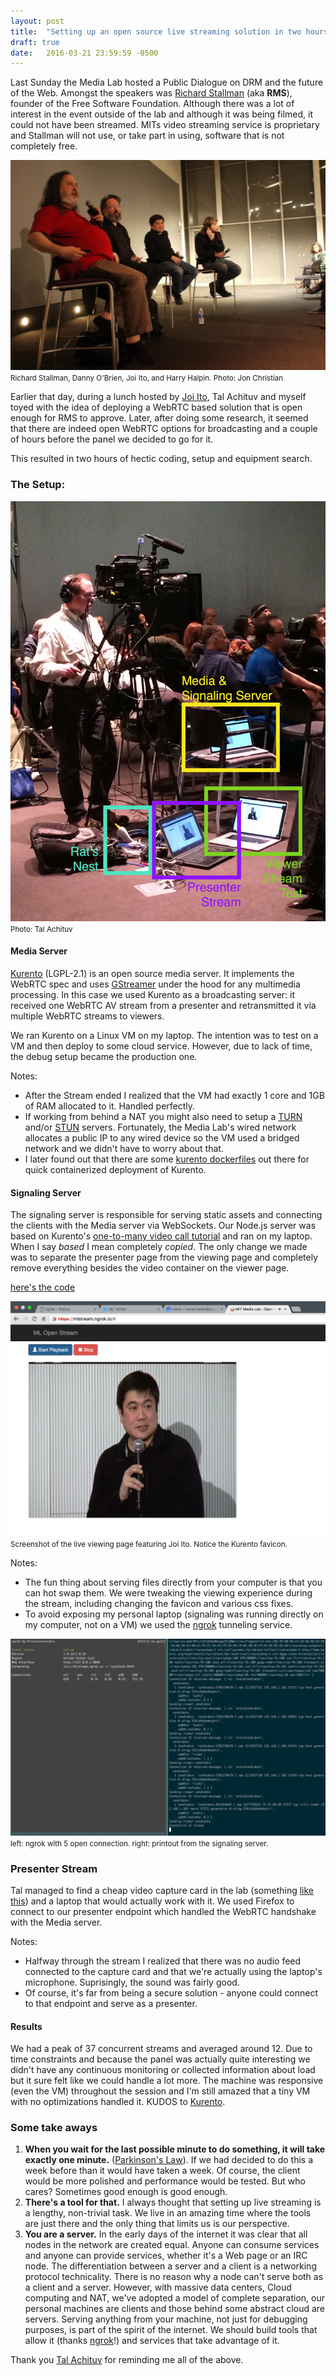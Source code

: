 ```yaml
---
layout: post
title:  "Setting up an open source live streaming solution in two hours"
draft: true
date:   2016-03-21 23:59:59 -0500
--- 
```


Last Sunday the Media Lab hosted a Public Dialogue on DRM and the future of the Web. Amongst the speakers was [Richard Stallman][stallman] (aka **RMS**), founder of the Free Software Foundation. Although there was a lot of interest in the event outside of the lab and although it was being filmed, it could not have been streamed. MITs video streaming service is proprietary and Stallman will not use, or take part in using, software that is not completely free.
 
![The Panel](/assets/the-panel.jpg "this is a title")
<small>Richard Stallman, Danny O'Brien, Joi Ito, and Harry Halpin. Photo: Jon Christian</small>
 
Earlier that day, during a lunch hosted by [Joi Ito][joi], Tal Achituv and myself toyed with the idea of deploying a WebRTC based solution that is open enough for RMS to approve. Later, after doing some research, it seemed that there are indeed open WebRTC options for broadcasting and a couple of hours before the panel we decided to go for it. 

This resulted in two hours of hectic coding, setup and equipment search.

### The Setup: 

![The Setup](/assets/the-setup.jpg)
<small>Photo: Tal Achituv</small>

#### Media Server
[Kurento][kurento] (LGPL-2.1) is an open source media server. It implements the WebRTC spec and uses [GStreamer][gstreamer] under the hood for any multimedia processing. In this case we used Kurento as a broadcasting server: it received one WebRTC AV stream from a presenter and retransmitted it via multiple WebRTC streams to viewers. 

We ran Kurento on a Linux VM on my laptop. The intention was to test on a VM and then deploy to some cloud service. However, due to lack of time, the debug setup became the production one. 

Notes:

- After the Stream ended I realized that the VM had exactly 1 core and 1GB of RAM allocated to it. Handled perfectly.
- If working from behind a NAT you might also need to setup a [TURN][turn] and/or [STUN][stun] servers. Fortunately, the Media Lab's wired network allocates a public IP to any wired device so the VM used a bridged network and we didn't have to worry about that.
- I later found out that there are some [kurento dockerfiles][kurento_docker] out there for quick containerized deployment of Kurento.

#### Signaling Server

The signaling server is responsible for serving static assets and connecting the clients with the Media server via WebSockets. Our Node.js server was based on Kurento's [one-to-many video call tutorial][one2manytutorial] and ran on my laptop.
When I say *based* I mean completely *copied*. The only change we made was to separate the presenter page from the viewing page and completely remove everything besides the video container on the viewer page. 

[here's the code]()

![Viewer](/assets/ostream_view.png)
<small>Screenshot of the live viewing page featuring Joi Ito. Notice the Kurento favicon.</small>

Notes: 

- The fun thing about serving files directly from your computer is that you can hot swap them. We were tweaking the viewing experience during the stream, including changing the favicon and various css fixes.
- To avoid exposing my personal laptop (signaling was running directly on my computer, not on a VM) we used the [ngrok][ngrok] tunneling service.

![Terminal](/assets/terminal.png)
<small>left: ngrok with 5 open connection. right: printout from the signaling server.</small>  

### Presenter Stream
Tal managed to find a cheap video capture card in the lab (something [like this][video_capture]) and a laptop that would actually work with it. We used Firefox to connect to our presenter endpoint which handled the WebRTC handshake with the Media server.

Notes:

- Halfway through the stream I realized that there was no audio feed connected to the capture card and that we're actually using the laptop's microphone. Suprisingly, the sound was fairly good.
- Of course, it's far from being a secure solution - anyone could connect to that endpoint and serve as a presenter.


#### Results
We had a peak of 37 concurrent streams and averaged around 12. Due to time constraints and because the panel was actually quite interesting we didn't have any continuous monitoring or collected information about load but it sure felt like we could handle a lot more. The machine was responsive (even the VM) throughout the session and I'm still amazed that a tiny VM with no optimizations handled it. KUDOS to [Kurento][kurento].

### Some take aways

1. **When you wait for the last possible minute to do something, it will take exactly one minute.** ([Parkinson's Law][parkinson]). If we had decided to do this a week before than it would have taken a week. Of course, the client would be more polished and performance would be tested. But who cares? Sometimes good enough is good enough.
2. **There's a tool for that.** I always thought that setting up live streaming is a lengthy, non-trivial task. We live in an amazing time where the tools are just there and the only thing that limits us is our perspective. 
3. **You are a server.** In the early days of the internet it was clear that all nodes in the network are created equal. Anyone can consume services and anyone can provide services, whether it's a Web page or an IRC node. The differentiation between a server and a client is a networking protocol technicality. There is no reason why a node can't serve both as a client and a server. However, with massive data centers, Cloud computing and NAT, we've adopted a model of complete separation, our personal machines are clients and those behind some abstract cloud are servers. Serving anything from your machine, not just for debugging purposes, is part of the spirit of the internet. We should build tools that allow it (thanks [ngrok][ngrok]!) and services that take advantage of it. 

Thank you [Tal Achituv](tal) for reminding me all of the above.

[tal]: https://twitter.com/achituv
[kurento]: http://www.kurento.org/
[one2manytutorial]: http://www.kurento.org/docs/6.1.1/tutorials/node/tutorial-3-one2many.html
[kurento_docker]: https://github.com/Kurento/kurento-docker
[stun]: https://en.wikipedia.org/wiki/STUN
[turn]: https://en.wikipedia.org/wiki/Traversal_Using_Relays_around_NAT
[ngrok]: https://github.com/inconshreveable/ngrok
[stallman]: https://stallman.org/
[parkinson]: https://en.wikipedia.org/wiki/Parkinson%27s_law
[joi]: http://joi.ito.com/
[video_capture]: http://usefullinkage.blogspot.com/2007/09/video-capture-card-sale-penny-vidful.html
[gstreamer]: https://gstreamer.freedesktop.org/